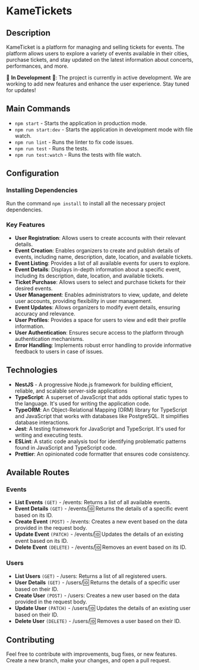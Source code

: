 # KameTickets

## Description

KameTicket is a platform for managing and selling tickets for events. The platform allows users to explore a variety of events available in their cities, purchase tickets, and stay updated on the latest information about concerts, performances, and more.

🚧 **In Development** 🚧: The project is currently in active development. We are working to add new features and enhance the user experience. Stay tuned for updates!

## Main Commands

- `npm start` - Starts the application in production mode.
- `npm run start:dev` - Starts the application in development mode with file watch.
- `npm run lint` - Runs the linter to fix code issues.
- `npm run test` - Runs the tests.
- `npm run test:watch` - Runs the tests with file watch.

## Configuration

### Installing Dependencies

Run the command `npm install` to install all the necessary project dependencies.

### Key Features

- **User Registration**: Allows users to create accounts with their relevant details.
- **Event Creation**: Enables organizers to create and publish details of events, including name, description, date, location, and available tickets.
- **Event Listing**: Provides a list of all available events for users to explore.
- **Event Details**: Displays in-depth information about a specific event, including its description, date, location, and available tickets.
- **Ticket Purchase**: Allows users to select and purchase tickets for their desired events.
- **User Management**: Enables administrators to view, update, and delete user accounts, providing flexibility in user management.
- **Event Updates**: Allows organizers to modify event details, ensuring accuracy and relevance.
- **User Profiles**: Provides a space for users to view and edit their profile information.
- **User Authentication**: Ensures secure access to the platform through authentication mechanisms.
- **Error Handling**: Implements robust error handling to provide informative feedback to users in case of issues.

## Technologies

- **NestJS** - A progressive Node.js framework for building efficient, reliable, and scalable server-side applications
- **TypeScript**: A superset of JavaScript that adds optional static types to the language. It's used for writing the application code.
- **TypeORM**: An Object-Relational Mapping (ORM) library for TypeScript and JavaScript that works with databases like PostgreSQL. It simplifies database interactions.
- **Jest**: A testing framework for JavaScript and TypeScript. It's used for writing and executing tests.
- **ESLint**: A static code analysis tool for identifying problematic patterns found in JavaScript and TypeScript code.
- **Prettier**: An opinionated code formatter that ensures code consistency.

## Available Routes
### Events
- **List Events** ``(GET)`` - /events: Returns a list of all available events.
- **Event Details** ``(GET)`` - /events/:id: Returns the details of a specific event based on its ID.
- **Create Event** ``(POST)`` - /events: Creates a new event based on the data provided in the request body.
- **Update Event** ``(PATCH)`` - /events/:id: Updates the details of an existing event based on its ID.
- **Delete Event** ``(DELETE)`` - /events/:id: Removes an event based on its ID.

### Users
- **List Users** ``(GET)`` - /users: Returns a list of all registered users.
- **User Details** ``(GET)`` - /users/:id: Returns the details of a specific user based on their ID.
- **Create User** ``(POST)`` - /users: Creates a new user based on the data provided in the request body.
- **Update User** ``(PATCH)`` - /users/:id: Updates the details of an existing user based on their ID.
- **Delete User** ``(DELETE)`` - /users/:id: Removes a user based on their ID.


## Contributing

Feel free to contribute with improvements, bug fixes, or new features. Create a new branch, make your changes, and open a pull request.
